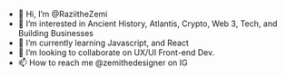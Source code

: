 - 👋 Hi, I’m @RaziitheZemi
- 👀 I’m interested in Ancient History, Atlantis, Crypto, Web 3, Tech, and Building Businesses
- 🌱 I’m currently learning Javascript, and React
- 💞️ I’m looking to collaborate on UX/UI Front-end Dev.
- 📫 How to reach me @zemithedesigner on IG

<!---
RaziitheZemi/RaziitheZemi is a ✨ special ✨ repository because its `README.md` (this file) appears on your GitHub profile.
You can click the Preview link to take a look at your changes.
--->
